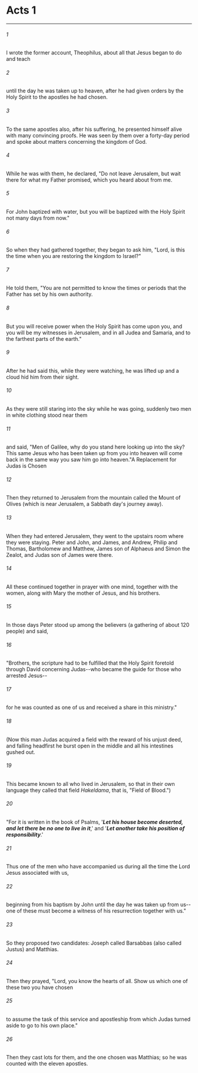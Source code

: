 # Acts 1
***



###### 1 
I wrote the former account, Theophilus, about all that Jesus began to do and teach 

###### 2 
until the day he was taken up to heaven, after he had given orders by the Holy Spirit to the apostles he had chosen. 

###### 3 
To the same apostles also, after his suffering, he presented himself alive with many convincing proofs. He was seen by them over a forty-day period and spoke about matters concerning the kingdom of God. 

###### 4 
While he was with them, he declared, "Do not leave Jerusalem, but wait there for what my Father promised, which you heard about from me. 

###### 5 
For John baptized with water, but you will be baptized with the Holy Spirit not many days from now." 

###### 6 
So when they had gathered together, they began to ask him, "Lord, is this the time when you are restoring the kingdom to Israel?" 

###### 7 
He told them, "You are not permitted to know the times or periods that the Father has set by his own authority. 

###### 8 
But you will receive power when the Holy Spirit has come upon you, and you will be my witnesses in Jerusalem, and in all Judea and Samaria, and to the farthest parts of the earth." 

###### 9 
After he had said this, while they were watching, he was lifted up and a cloud hid him from their sight. 

###### 10 
As they were still staring into the sky while he was going, suddenly two men in white clothing stood near them 

###### 11 
and said, "Men of Galilee, why do you stand here looking up into the sky? This same Jesus who has been taken up from you into heaven will come back in the same way you saw him go into heaven."A Replacement for Judas is Chosen 

###### 12 
Then they returned to Jerusalem from the mountain called the Mount of Olives (which is near Jerusalem, a Sabbath day's journey away). 

###### 13 
When they had entered Jerusalem, they went to the upstairs room where they were staying. Peter and John, and James, and Andrew, Philip and Thomas, Bartholomew and Matthew, James son of Alphaeus and Simon the Zealot, and Judas son of James were there. 

###### 14 
All these continued together in prayer with one mind, together with the women, along with Mary the mother of Jesus, and his brothers. 

###### 15 
In those days Peter stood up among the believers (a gathering of about 120 people) and said, 

###### 16 
"Brothers, the scripture had to be fulfilled that the Holy Spirit foretold through David concerning Judas--who became the guide for those who arrested Jesus-- 

###### 17 
for he was counted as one of us and received a share in this ministry." 

###### 18 
(Now this man Judas acquired a field with the reward of his unjust deed, and falling headfirst he burst open in the middle and all his intestines gushed out. 

###### 19 
This became known to all who lived in Jerusalem, so that in their own language they called that field _Hakeldama_, that is, "Field of Blood.") 

###### 20 
"For it is written in the book of Psalms, '**_Let his house become deserted,_** **_and_** **_let there be no one to live in it_**,' and '**_Let another take his position of responsibility_**.' 

###### 21 
Thus one of the men who have accompanied us during all the time the Lord Jesus associated with us, 

###### 22 
beginning from his baptism by John until the day he was taken up from us--one of these must become a witness of his resurrection together with us." 

###### 23 
So they proposed two candidates: Joseph called Barsabbas (also called Justus) and Matthias. 

###### 24 
Then they prayed, "Lord, you know the hearts of all. Show us which one of these two you have chosen 

###### 25 
to assume the task of this service and apostleship from which Judas turned aside to go to his own place." 

###### 26 
Then they cast lots for them, and the one chosen was Matthias; so he was counted with the eleven apostles.
